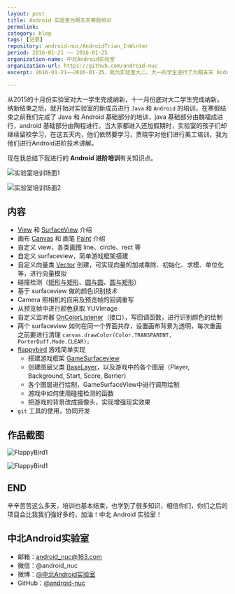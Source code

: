 ```yaml
---
layout: post
title: Android 实验室为期五天寒假培训
permalink: 
category: blog
tags: [记录]
repository: android-nuc/AndroidTrian_InWinter
period: 2016-01-21 —— 2016-01-25
organization-name: 中北Android实验室
organization-url: https://github.com/android-nuc
excerpt: 2016-01-21——2016-01-25，我为实验室大二、大一的学生进行了为期五天 Android 技术开发培训、晓宇进行美工培训。

---
```


从2015的十月份实验室对大一学生完成纳新，十一月份底对大二学生完成纳新。纳新结束之后，就开始对实验室的新成员进行 `Java` 和 `Android` 的培训，在寒假结束之前我们完成了 Java 和 Android 基础部分的培训，java 基础部分由魏福成进行，android 基础部分由陶程进行。当大家都进入还加假期时，实验室的孩子们却继续留校学习，在这五天内，他们依然要学习，贾晓宇对他们进行美工培训，我为他们进行Android进阶技术讲解。  

现在我总结下我进行的 **Android 进阶培训**有关知识点。  

![实验室培训场面1](https://raw.githubusercontent.com/onlylemi/res/master/android-lab-workshop_1.jpg)  

![实验室培训场面2](https://raw.githubusercontent.com/onlylemi/res/master/android-lab-workshop_4.jpg)

## 内容

* [View](http://developer.android.com/reference/android/view/View.html) 和 [SurfaceView](http://developer.android.com/reference/android/view/SurfaceView.html) 介绍
* 画布 [Canvas](http://developer.android.com/reference/android/graphics/Canvas.html) 和 画笔 [Paint](http://developer.android.com/reference/android/graphics/Paint.html) 介绍
* 自定义 view，各类画图 line、circle、rect 等
* 自定义 surfaceview，简单游戏框架搭建
* 自定义向量类 [Vector](https://github.com/android-nuc/AndroidTrian_InWinter/blob/master/app%2Fsrc%2Fmain%2Fjava%2Fcom%2Fonlylemi%2Fandroidtrian_inwinter%2FVector.java) 创建，可实现向量的加减乘除、初始化、求模、单位化等，进行向量模拟
* 碰撞检测（[矩形与矩形](https://github.com/android-nuc/AndroidTrian_InWinter/blob/master/app%2Fsrc%2Fmain%2Fjava%2Fcom%2Fonlylemi%2Fandroidtrian_inwinter%2FMySurfaceView.java#L190)、[圆与圆](https://github.com/android-nuc/AndroidTrian_InWinter/blob/master/app%2Fsrc%2Fmain%2Fjava%2Fcom%2Fonlylemi%2Fandroidtrian_inwinter%2FMySurfaceView.java#L217)、[圆与矩形](https://github.com/android-nuc/AndroidTrian_InWinter/blob/master/app%2Fsrc%2Fmain%2Fjava%2Fcom%2Fonlylemi%2Fandroidtrian_inwinter%2FMySurfaceView.java#L237)）
* 基于 surfaceview 做的颜色识别技术
* Camera 照相机的应用及预览帧的回调重写
* 从预览帧中进行颜色获取 YUVImage
* 自定义监听器 [OnColorListener](https://github.com/android-nuc/AndroidTrian_InWinter/blob/master/colorid%2Fsrc%2Fmain%2Fjava%2Fcom%2Fonlylemi%2Fcolorid%2FPreviewSurface.java#L93)（接口），写回调函数，进行识别颜色的绘制
* 两个 surfaceview 如何在同一个界面共存，设置画布背景为透明，每次重画之前要进行清理
  `canvas.drawColor(Color.TRANSPARENT, PorterDuff.Mode.CLEAR);`
* [flappybird](https://github.com/android-nuc/AndroidTrian_InWinter/tree/master/flappybird) 游戏简单实现
  * 搭建游戏框架 [GameSurfaceview](https://github.com/android-nuc/AndroidTrian_InWinter/blob/master/flappybird%2Fsrc%2Fmain%2Fjava%2Fcom%2Fonlylemi%2Fgame%2FGameSurface.java)
  * 创建图层父类 [BaseLayer](https://github.com/android-nuc/AndroidTrian_InWinter/blob/master/flappybird%2Fsrc%2Fmain%2Fjava%2Fcom%2Fonlylemi%2Fgame%2Flayer%2FBaseLayer.java)，以及游戏中的各个图层（Player, Background, Start, Score, Barrier）
  * 各个图层进行绘制，GameSurfaceView中进行调用绘制
  * 游戏中如何使用碰撞检测的函数
  * 把游戏的背景改成摄像头，实现增强现实效果
* `git` 工具的使用，协同开发  

## 作品截图

![FlappyBird1](https://raw.githubusercontent.com/onlylemi/res/master/android-lab-workshop_5.jpg)

![FlappyBird1](https://raw.githubusercontent.com/onlylemi/res/master/android-lab-workshop_3.jpg)  

## END

辛辛苦苦这么多天，培训也基本结束，也学到了很多知识，相信你们，你们之后的项目会比我我们强好多的，加油！中北 Android 实验室！

## 中北Android实验室

* 邮箱：android_nuc@163.com
* 微信：@android_nuc
* 微博：[@中北Android实验室](http://weibo.com/nuc4android)
* GitHub：[@android-nuc](https://github.com/anroid-nuc)